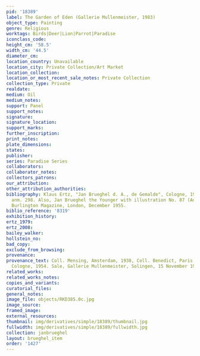 ```yaml
---
pid: '18389'
label: The Garden of Eden (Gallerie Mullenmeister, 1983)
object_type: Painting
genre: Religious
worktags: Birds|Deer|Lion|Parrot|Paradise
iconclass_code:
height_cm: '58.5'
width_cm: '44.5'
diameter_cm:
location_country: Unavailable
location_city: Private Collection/Art Market
location_collection:
location_or_most_recent_sale_notes: Private Collection
collection_type: Private
realdate:
medium: Oil
medium_notes:
support: Panel
support_notes:
signature:
signature_location:
support_marks:
further_inscription:
print_notes:
plate_dimensions:
states:
publisher:
series: Paradise Series
collaborators:
collaborator_notes:
collectors_patrons:
our_attribution:
other_attribution_authorities:
bibliography: Klaus Ertz, "Jan Brueghel d. A., de Gemalde", Cologne, 1979, page 526,
  anm. 298. Also, Jan Brueghel the Younger with illustration No. 87 (Autumn 1983),
  Burlington Magazine, London, December 1955.
biblio_reference: '8319'
exhibition_history:
ertz_1979:
ertz_2008:
bailey_walker:
hollstein_no:
bad_copy:
exclude_from_browsing:
provenance:
provenance_text: Coll. Mensing, Amsterdam, 1938, Coll. Benedict, Paris, Gallery Abels,
  Cologne, 1954. Sale, Gallerie Mullenmeister, Solingen, 15 November 1983.
related_works:
related_works_notes:
copies_and_variants:
curatorial_files:
general_notes:
image_file: objects/RKD385.0c.jpg
image_source:
framed_image:
external_resources:
thumbnail: img/derivatives/simple/18389/thumbnail.jpg
fullwidth: img/derivatives/simple/18389/fullwidth.jpg
collection: janbrueghel
layout: brueghel_item
order: '1427'
---
```

